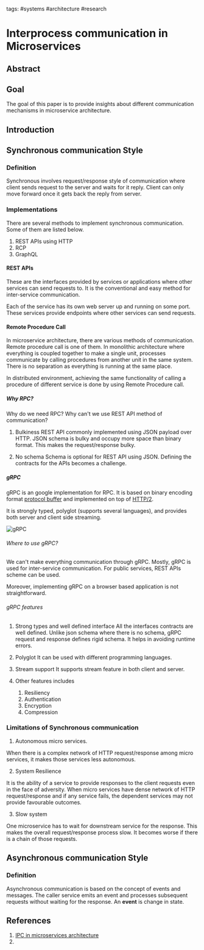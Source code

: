 tags: #systems #architecture #research

# Interprocess communication in Microservices

<!-- isn't this heading look like a bigger scope than our research ??? this large base will be overkill -->

## Abstract

## Goal

The goal of this paper is to provide insights about different communication mechanisms in microservice architecture.

<!-- concept + implementation ? Need a better way to say (not specific to communication mec) -->

## Introduction

## Synchronous communication Style

### Definition

Synchronous involves request/response style of communication where client sends request to the server and waits for it reply. Client can only move forward once it gets back the reply from server.

### Implementations

There are several methods to implement synchronous communication. Some of them are listed below.

1. REST APIs using HTTP
2. RCP
3. GraphQL

#### REST APIs

These are the interfaces provided by services or applications where other services can send requests to. It is the conventional and easy method for inter-service communication.

Each of the service has its own web server up and running on some port. These services provide endpoints where other services can send requests.

#### Remote Procedure Call

In microservice architecture, there are various methods of communication. Remote procedure call is one of them. In monolithic architecture where everything is coupled together to make a single unit, processes communicate by calling procedures from another unit in the same system. There is no separation as everything is running at the same place.

In distributed environment, achieving the same functionality of calling a procedure of different service is done by using Remote Procedure call.

##### Why RPC?

Why do we need RPC? Why can't we use REST API method of communication? 

1. Bulkiness
    REST API commonly implemented using JSON payload over HTTP. JSON schema is bulky and occupy more space than binary format. This makes the request/response bulky. 

2. No schema
    Schema is optional for REST API using JSON. Defining the contracts for the APIs becomes a challenge.


##### gRPC

gRPC is an google implementation for RPC. It is based on binary encoding format [protocol buffer](https://developers.google.com/protocol-buffers) and implemented on top of [HTTP/2](https://developers.google.com/web/fundamentals/performance/http2).

It is strongly typed, polyglot (supports several languages), and provides both server and client side streaming.

![gRPC](https://grpc.io/img/landing-2.svg)



###### Where to use gRPC?

We can't make everything communication through gRPC. Mostly, gRPC is used for inter-service communication. For public services, REST APIs scheme can be used. 

Moreover, implementing gRPC on a browser based application is not straightforward.

###### gRPC features

1. Strong types and well defined interface
    All the interfaces contracts are well defined. Unlike json schema where there is no schema, gRPC request and response defines rigid schema. It helps in avoiding runtime errors.
    
2. Polyglot
    It can be used with different programming languages.

3. Stream support
    It supports stream feature in both client and server. 

4. Other features includes
    1. Resiliency
    2. Authentication
    3. Encryption
    4. Compression


### Limitations of Synchronous communication

1. Autonomous micro services.

When there is a complex network of HTTP request/response among micro services, it makes those services less autonomous.

2. System Resilience

It is the ability of a service to provide responses to the client requests even in the face of adversity.
When micro services have dense network of HTTP request/response and if any service fails, the dependent services may not provide favourable outcomes.

3. Slow system

One microservice has to wait for downstream service for the response. This makes the overall request/response process slow. It becomes worse if there is a chain of those requests.

## Asynchronous communication Style

### Definition

Asynchronous communication is based on the concept of events and messages. The caller service emits an event and processes subsequent requests without waiting for the response. An **event** is change in state.

## References

1. [IPC in microservices architecture](https://www.diva-portal.org/smash/get/diva2:1451042/FULLTEXT01.pdf)
2. 
